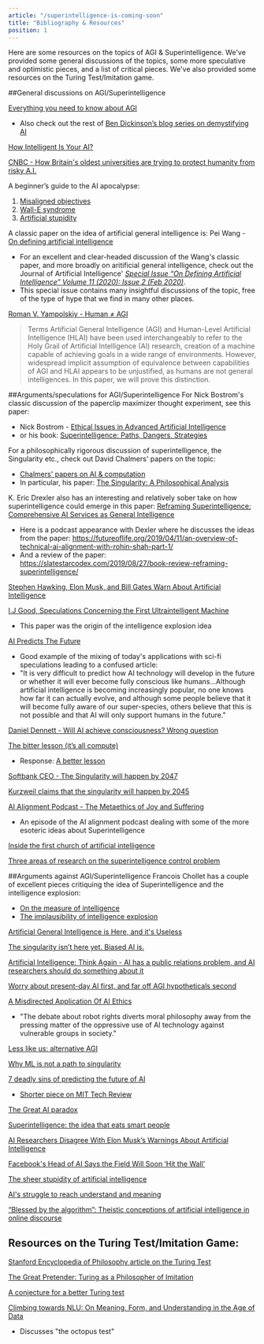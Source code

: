 ```yaml
---
article: "/superintelligence-is-coming-soon"
title: "Bibliography & Resources"
position: 1
---
```

Here are some resources on the topics of AGI & Superintelligence. We've provided some general discussions of the topics, some more speculative and optimistic pieces, and a list of critical pieces. We've also provided some resources on the Turing Test/Imitation game.

##General discussions on AGI/Superintelligence

[Everything you need to know about AGI](https://thenextweb.com/artificial-intelligence/2020/05/18/what-is-artificial-general-intelligence-general-ai-agi-syndication/)
- Also check out the rest of [Ben Dickinson’s blog series on demystifying AI](https://bdtechtalks.com/tag/demystifying-ai/)

[How Intelligent Is Your AI?](https://sloanreview.mit.edu/article/how-intelligent-is-your-ai/amp/?__twitter_impression=true)

[CNBC - How Britain's oldest universities are trying to protect humanity from risky A.I.](https://www.cnbc.com/2020/05/25/oxford-cambridge-ai.html)

A beginner’s guide to the AI apocalypse: 
1. [Misaligned objectives](https://thenextweb.com/artificial-intelligence/2019/11/04/a-beginners-guide-to-the-ai-apocalypse-misaligned-objectives/)
2. [Wall-E syndrome](https://thenextweb.com/artificial-intelligence/2020/01/23/a-beginners-guide-to-the-ai-apocalypse-wall-e-syndrome/)
3. [Artificial stupidity](https://thenextweb.com/neural/2020/07/17/a-beginners-guide-to-the-ai-apocalypse-artificial-stupidity/)

A classic paper on the idea of artificial general intelligence is:
Pei Wang - [On defining artificial intelligence](https://content.sciendo.com/view/journals/jagi/10/2/article-p1.xml?language=en)
- For an excellent and clear-headed discussion of the Wang's classic paper, and more broadly on aritificial general intelligence, check out the Journal of Artificial Intelligence' [*Special Issue “On Defining Artificial Intelligence” Volume 11 (2020): Issue 2 (Feb 2020)*](https://content.sciendo.com/view/journals/jagi/11/2/jagi.11.issue-2.xml).
- This special issue contains many insightful discussions of the topic, free of the type of hype that we find in many other places.

[Roman V. Yampolskiy - Human ≠ AGI](https://arxiv.org/ftp/arxiv/papers/2007/2007.07710.pdf)
> Terms Artificial  General  Intelligence (AGI)  and Human-Level  Artificial  Intelligence (HLAI) have been used interchangeably to refer to the Holy Grail of Artificial Intelligence (AI) research, creation  of  a  machine  capable  of  achieving  goals  in  a  wide  range  of  environments.  However, widespread implicit assumption of equivalence between capabilities of AGI and HLAI appears to be  unjustified,  as  humans  are  not  general  intelligences.  In  this  paper,  we  will  prove  this distinction.

##Arguments/speculations for AGI/Superintelligence
For Nick Bostrom's classic discussion of the paperclip maximizer thought experiment, see this paper:
- Nick Bostrom - [Ethical Issues in Advanced Artificial Intelligence](https://nickbostrom.com/ethics/ai.html)
- or his book: [Superintelligence: Paths, Dangers, Strategies](https://en.wikipedia.org/wiki/Superintelligence:_Paths,_Dangers,_Strategies)

For a philosophically rigorous discussion of superintelligence, the Singularity etc., check out David Chalmers' papers on the topic:
- [Chalmers' papers on AI & computation](http://consc.net/ai-and-computation/)
- In particular, his paper: [The Singularity: A Philosophical Analysis](http://consc.net/papers/singularity.pdf)

K. Eric Drexler also has an interesting and relatively sober take on how superintelligence could emerge in this paper:
[Reframing Superintelligence: Comprehensive AI Services as General Intelligence](https://www.fhi.ox.ac.uk/wp-content/uploads/Reframing_Superintelligence_FHI-TR-2019-1.1-1.pdf)
- Here is a podcast appearance with Dexler where he discusses the ideas from the paper: https://futureoflife.org/2019/04/11/an-overview-of-technical-ai-alignment-with-rohin-shah-part-1/ 
- And a review of the paper: https://slatestarcodex.com/2019/08/27/book-review-reframing-superintelligence/

[Stephen Hawking, Elon Musk, and Bill Gates Warn About Artificial Intelligence](https://observer.com/2015/08/stephen-hawking-elon-musk-and-bill-gates-warn-about-artificial-intelligence/)

[I.J Good, Speculations Concerning the First Ultraintelligent Machine](http://acikistihbarat.com/dosyalar/artificial-intelligence-first-paper-on-intelligence-explosion-by-good-1964-acikistihbarat.pdf)
- This paper was the origin of the intelligence explosion idea

[AI Predicts The Future](https://aidaily.co.uk/articles/wj05cwg2cw09m44fl68tchpdh79ib3?utm_content=bufferb7f23&utm_medium=social&utm_source=twitter.com&utm_campaign=buffer)
- Good example of the mixing of today's applications with sci-fi speculations leading to a confused article:
- "It is very difficult to predict how AI technology will develop in the future or whether it will ever become fully conscious like humans...Although artificial intelligence is becoming increasingly popular, no one knows how far it can actually evolve, and although some people believe that it will become fully aware of our super-species, others believe that this is not possible and that AI will only support humans in the future."

[Daniel Dennett - Will AI achieve consciousness? Wrong question](https://www.wired.com/story/will-ai-achieve-consciousness-wrong-question/)

[The bitter lesson (it’s all compute)](http://www.incompleteideas.net/IncIdeas/BitterLesson.html)
- Response: [A better lesson](https://rodneybrooks.com/a-better-lesson/)

[Softbank CEO - The Singularity will happen by 2047](https://futurism.com/softbank-ceo-the-singularity-will-happen-by-2047)

[Kurzweil claims that the singularity will happen by 2045](https://futurism.com/kurzweil-claims-that-the-singularity-will-happen-by-2045)

[AI Alignment Podcast - The Metaethics of Joy and Suffering](https://futureoflife.org/2018/08/16/ai-alignment-podcast-metaethics-of-joy-suffering-with-brian-tomasik-and-david-pearce/)
- An episode of the AI alignment podcast dealing with some of the more esoteric ideas about Superintelligence

[Inside the first church of artificial intelligence](https://www.wired.com/story/anthony-levandowski-artificial-intelligence-religion/?verso=true)

[Three areas of research on the superintelligence control problem](http://globalprioritiesproject.org/2015/10/three-areas-of-research-on-the-superintelligence-control-problem/)


##Arguments against AGI/Superintelligence
Francois Chollet has a couple of excellent pieces critiquing the idea of Superintelligence and the intelligence explosion:
- [On the measure of intelligence](https://arxiv.org/abs/1911.01547)
- [The implausibility of intelligence explosion](https://medium.com/@francois.chollet/the-impossibility-of-intelligence-explosion-5be4a9eda6ec)

[Artificial General Intelligence is Here, and it's Useless](https://www.skynettoday.com/editorials/agi-useless/ )

[The singularity isn’t here yet. Biased AI is.](https://www.skynettoday.com/editorials/biased-ai)

[Artificial Intelligence: Think Again - AI has a public relations problem, and AI researchers should do something about it](https://www.skynettoday.com/editorials/ai-think-again)

[Worry about present-day AI first, and far off AGI hypotheticals second](https://www.skynettoday.com/editorials/dont-worry-agi/)

[A Misdirected Application Of AI Ethics](https://www.noemamag.com/a-misdirected-application-of-ai-ethics/)
- "The debate about robot rights diverts moral philosophy away from the pressing matter of the oppressive use of AI technology against vulnerable groups in society."

[Less like us: alternative AGI](https://www.skynettoday.com/editorials/less-like-us-alternative-agi)

[Why ML is not a path to singularity](https://medium.com/@katherinebailey/why-machine-learning-is-not-a-path-to-the-singularity-540d957ef847)

[7 deadly sins of predicting the future of AI](https://rodneybrooks.com/the-seven-deadly-sins-of-predicting-the-future-of-ai/)
- [Shorter piece on MIT Tech Review](https://www.technologyreview.com/2017/10/06/241837/the-seven-deadly-sins-of-ai-predictions/)

[The Great AI paradox](https://www.technologyreview.com/2017/12/15/146836/the-great-ai-paradox/)

[Superintelligence: the idea that eats smart people](https://www.youtube.com/watch?v=kErHiET5YPw)

[AI Researchers Disagree With Elon Musk’s Warnings About Artificial Intelligence](https://futurism.com/ai-researchers-disagree-with-elon-musks-warnings-about-artificial-intelligence)

[Facebook's Head of AI Says the Field Will Soon ‘Hit the Wall’](https://www.wired.com/story/facebooks-ai-says-field-hit-wall/)

[The sheer stupidity of artificial intelligence](https://www.spectator.co.uk/article/the-sheer-stupidity-of-artificial-intelligence)

[AI's struggle to reach understand and meaning](https://bdtechtalks.com/2020/07/13/ai-barrier-meaning-understanding/)

[“Blessed by the algorithm”: Theistic conceptions of artificial intelligence in online discourse](https://link.springer.com/article/10.1007/s00146-020-00968-2)

## Resources on the Turing Test/Imitation Game:
[Stanford Encyclopedia of Philosophy article on the Turing Test](https://plato.stanford.edu/entries/turing-test/#MeasInt)

[The Great Pretender: Turing as a Philosopher of Imitation](https://www.theatlantic.com/technology/archive/2012/07/the-great-pretender-turing-as-a-philosopher-of-imitation/259824/)

[A conjecture for a better Turing test](https://www.seas.harvard.edu/news/2012/08/conjecture-better-turing-test)

[Climbing towards NLU: On Meaning, Form, and Understanding in the Age of Data](https://www.aclweb.org/anthology/2020.acl-main.463.pdf)
- Discusses "the octopus test"




